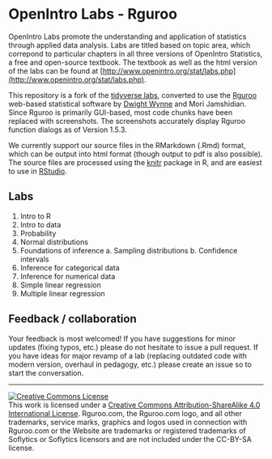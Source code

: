 OpenIntro Labs - Rguroo
==============

OpenIntro Labs promote the understanding and application of statistics through applied data analysis. Labs are titled based on topic area, which correpond to particular chapters in all three versions of OpenIntro Statistics, a free and open-source textbook. The textbook as well as the html version of the labs can be found at [http://www.openintro.org/stat/labs.php](http://www.openintro.org/stat/labs.php).

This repository is a fork of the [tidyverse labs](https://github.com/openintrostat/oilabs-tidy), converted to use the [Rguroo](https://rguroo.com/) web-based statistical software by [Dwight Wynne](https://github.com/dpwynne) and Mori Jamshidian. Since Rguroo is primarily GUI-based, most code chunks have been replaced with screenshots. The screenshots accurately display Rguroo function dialogs as of Version 1.5.3.

We currently support our source files in the RMarkdown (.Rmd) format, which can be output into
html format (though output to pdf is also possible). The source files are processed
using the [knitr](http://yihui.name/knitr/) package in R, and are easiest to use in [RStudio](https://www.rstudio.com/products/rstudio/download/).

## Labs

1. Intro to R
2. Intro to data
3. Probability
4. Normal distributions
5. Foundations of inference
  a. Sampling distributions
  b. Confidence intervals
6. Inference for categorical data
7. Inference for numerical data
8. Simple linear regression
9. Multiple linear regression

## Feedback / collaboration

Your feedback is most welcomed! If you have suggestions for minor updates (fixing typos, etc.) please do not hesitate to issue a pull request. If you have ideas for major revamp of a lab (replacing outdated code with modern version, overhaul in 
pedagogy, etc.) please create an issue so to start the conversation.


* * *

<a rel="license" href="http://creativecommons.org/licenses/by-sa/4.0/"><img alt="Creative Commons License" style="border-width:0" src="https://i.creativecommons.org/l/by-sa/4.0/88x31.png" /></a><br />This work is licensed under a <a rel="license" href="http://creativecommons.org/licenses/by-sa/4.0/">Creative Commons Attribution-ShareAlike 4.0 International License</a>. Rguroo.com, the Rguroo.com logo, and all other trademarks, service marks, graphics and logos used in connection with Rguroo.com or the Website are trademarks or registered trademarks of Soflytics or Soflytics licensors and are not included under the CC-BY-SA license. 

